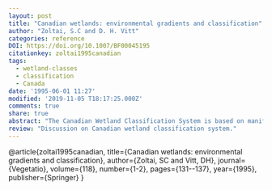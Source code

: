 ```yaml
---
layout: post
title: "Canadian wetlands: environmental gradients and classification"
author: "Zoltai, S.C and D. H. Vitt"
categories: reference
DOI: https://doi.org/10.1007/BF00045195
citationkey: zoltai1995canadian
tags:
  - wetland-classes
  - classification
  - Canada
date: '1995-06-01 11:27'
modified: '2019-11-05 T18:17:25.000Z'
comments: true
share: true
abstract: "The Canadian Wetland Classification System is based on manifestations of ecological processes in natural wetland ecosystems. It is hierarchical in structure and designed to allow identification at the broadest levels (class, form, type) by non-experts in different disciplines. The various levels are based on broad physiognomy and hydrology (classes); surface morphology (forms); and vegetation physiognomy (types). For more detailed studies, appropriate characterization and subdivisions can be applied. For ecological studies the wetlands can be further characterized by their chemical environment, each with distinctive indicator species, acidity, alkalinity, and base cation content. For peatlands, both chemical and vegetational differences indicate that the primary division should be acidic, Sphagnum-dominated bogs and poor fens on one hand and circumneutral to alkaline, brown moss-dominated rich fens on the other. Non peat-forming wetlands (marshes, swamps) lack the well developed bryophyte ground layer of the fens and bogs, and are subject to severe seasonal water level fluctuations. The Canadian Wetland Classification System has been successfully used in Arctic, Subarctic, Boreal and Temperate regions of Canada."
review: "Discussion on Canadian wetland classification system."
---
```

@article{zoltai1995canadian,
  title={Canadian wetlands: environmental gradients and classification},
  author={Zoltai, SC and Vitt, DH},
  journal={Vegetatio},
  volume={118},
  number={1-2},
  pages={131--137},
  year={1995},
  publisher={Springer}
}
